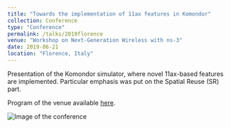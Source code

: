 ```yaml
---
title: "Towards the implementation of 11ax features in Komondor"
collection: Conference
type: "Conference"
permalink: /talks/2019florence
venue: "Workshop on Next-Generation Wireless with ns-3"
date: 2019-06-21
location: "Florence, Italy"
---
```


Presentation of the Komondor simulator, where novel 11ax-based features are implemented. Particular emphasis was put on the Spatial Reuse (SR) part.

Program of the venue available [here](https://www.nsnam.org/research/wngw/wngw-2019/program/).

![Image of the conference](https://sergiobarra.github.io/images/sergio_2019florence.jpg)
